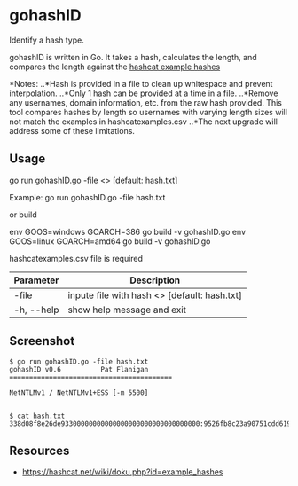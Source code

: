 # gohashID
Identify a hash type.


gohashID is written in Go. 
It takes a hash, calculates the length, and compares the length against the [hashcat example hashes](https://hashcat.net/wiki/doku.php?id=example_hashes)

*Notes: 
..*Hash is provided in a file to clean up whitespace and prevent interpolation.
..*Only 1 hash can be provided at a time in a file. 
..*Remove any usernames, domain information, etc. from the raw hash provided. This tool compares hashes by length so usernames with varying length sizes will not match the examples in hashcatexamples.csv
..*The next upgrade will address some of these limitations.

Usage
------------
go run gohashID.go -file <<Filename>> [default: hash.txt] 

Example: go run gohashID.go -file hash.txt

or build

env GOOS=windows GOARCH=386 go build -v gohashID.go
env GOOS=linux GOARCH=amd64 go build -v gohashID.go

hashcatexamples.csv file is required


|Parameter     |Description  |
|-----------|-------------------------------------------------------|
|-file      |inpute file with hash <<Filename>> [default: hash.txt] |
|-h, --help |show help message and exit                             |



Screenshot
----------

    $ go run gohashID.go -file hash.txt
	gohashID v0.6          Pat Flanigan
	=========================================

	NetNTLMv1 / NetNTLMv1+ESS [-m 5500]


    $ cat hash.txt
    338d08f8e26de93300000000000000000000000000000000:9526fb8c23a90751cdd619b6cea564742e1e4bf33006ba41:cb8086049ec4736c
    

Resources
---------

-  https://hashcat.net/wiki/doku.php?id=example_hashes
